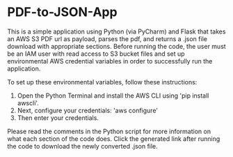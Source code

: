 # PDF-to-JSON-App
This is a simple application using Python (via PyCharm) and Flask that takes an AWS S3 PDF url as payload, parses the pdf, and returns a .json file download with appropriate sections. Before running the code, the user must be an IAM user with read access to S3 bucket files and set up environmental AWS credential variables in order to successfully run the application.

To set up these environmental variables, follow these instructions:
1) Open the Python Terminal and install the AWS CLI using 'pip install awscli'.
2) Next, configure your credentials: 'aws configure'
3) Then enter your credentials.

Please read the comments in the Python script for more information on what each section of the code does. Click the generated link after running the code to download the newly converted .json file.
